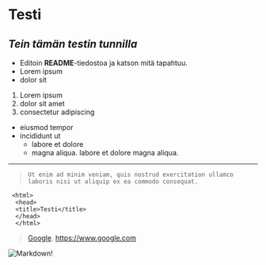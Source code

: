 # __Testi__
## *Tein tämän testin tunnilla*
- Editoin **README**-tiedostoa ja katson mitä tapahtuu.
- Lorem ipsum
- dolor sit
 
 1. Lorem ipsum
 2. dolor sit amet
 3. consectetur adipiscing
 
 - eiusmod tempor
 - incididunt ut
     - labore et dolore
     - magna aliqua.
 labore et dolore magna aliqua. 

***

> `Ut enim ad minim veniam, quis nostrud exercitation ullamco laboris nisi ut aliquip ex ea commodo consequat.`

     <html>
      <head>
      <title>Testi</title>
      </head>
      </html>

> [Google](https://www.google.com).
<https://www.google.com>

![Markdown!](https://networkingnerd.files.wordpress.com/2015/12/markdown-512.png?w=512 "Markdown")
